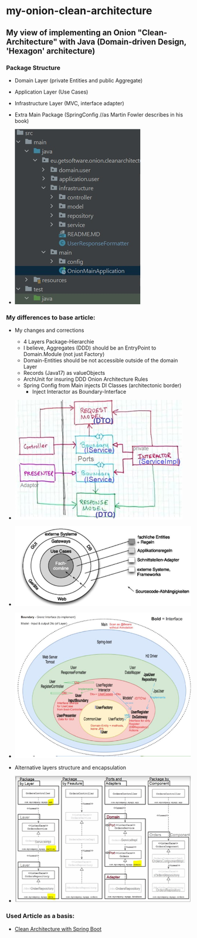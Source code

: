 # my-onion-clean-architecture

## My view of implementing an Onion "Clean-Architecture" with Java (Domain-driven Design, 'Hexagon' architecture) 

### Package Structure
- Domain Layer (private Entities and public Aggregate)
- Application Layer (Use Cases)
- Infrastructure Layer (MVC, interface adapter)
- Extra Main Package (SpringConfig //as Martin Fowler describes in his book)

- ![structure](/docs/img/onion0.jpg)

### My differences to base article:
- My changes and corrections
    - 4 Layers Package-Hierarchie
    - I believe, Aggregates (DDD) should be an EntryPoint to Domain.Module (not just Factory)
    - Domain-Entities should be not accessible outside of the domain Layer
    - Records (Java17) as valueObjects
    - ArchUnit for insuring DDD Onion Architecture Rules
    - Spring Config from Main injects DI Classes (architectonic border)
        - Inject Interactor as Boundary-Interface

- ![cross the architectonic boundaries](/docs/img/onion1.JPG)
- ![onion layers](/docs/img/onion3.JPG)
- ![onion layers interactions](/docs/img/onion2.JPG)
- Alternative layers structure and encapsulation
- ![alternative layers encapsulation](/docs/img/onion4.JPG)

### Used Article as a basis:

- [Clean Architecture with Spring Boot](https://www.baeldung.com/spring-boot-clean-architecture)
